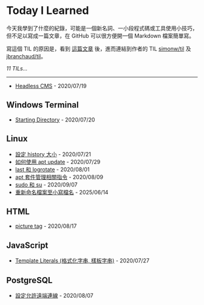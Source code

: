 # Today I Learned

今天我學到了什麼的紀錄，可能是一個新名詞、一小段程式碼或工具使用小技巧，但不足以寫成一篇文章，在 GitHub 可以很方便開一個 Markdown 檔案簡單寫。

寫這個 TIL 的原因是，看到 [這篇文章](https://simonwillison.net/2020/Jul/10/self-updating-profile-readme/) 後，進而連結到作者的 TIL [simonw/til](https://github.com/simonw/til) 及 [jbranchaud/til](https://github.com/jbranchaud/til)。

_11 TILs..._

---

* [Headless CMS](headless-cms.md) - 2020/07/19

## Windows Terminal

* [Starting Directory](/windows-terminal/starting-directory.md) - 2020/07/20

## Linux

* [設定 history 大小](/linux/set-history-size.md) - 2020/07/21
* [如何使用 apt update](/linux/how-to-use-apt-update.md) - 2020/07/29
* [last 和 logrotate](/linux/last-and-logrotate.md) - 2020/08/01
* [apt 套件管理相關指令](/linux/apt-package-related-command.md) - 2020/08/09
* [sudo 和 su](/linux/sudo-and-su.md) - 2020/09/07
* [重新命名檔案至小寫檔名](/linux/rename-file-to-lowercase.md) - 2025/06/14

## HTML

* [picture tag](/html/picture-tag.md) - 2020/08/17

## JavaScript

* [Template Literals (格式化字串, 樣板字串)](/javascript/template-literals.md) - 2020/07/27

## PostgreSQL

* [設定允許遠端連線](/postgresql/allow-remote-access.md) - 2020/08/07
